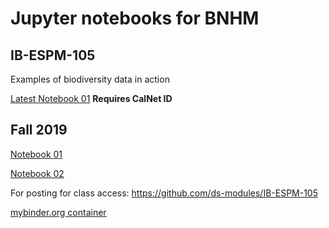 # Jupyter notebooks for BNHM

## IB-ESPM-105

Examples of biodiversity data in action

[Latest Notebook 01](https://datahub.berkeley.edu/hub/user-redirect/git-pull?repo=https%3A%2F%2Fgithub.com%2Fds-modules%2FIB-ESPM-105&urlpath=tree%2FIB-ESPM-105%2FBNHM_biodiversityExample-2022.ipynb&branch=master)
__Requires CalNet ID__

Fall 2019
---------
[Notebook 01](http://datahub.berkeley.edu/user-redirect/interact?account=ds-modules&repo=IB-ESPM-105&branch=master&path=fall2019/notebook1.ipynb)

[Notebook 02](http://datahub.berkeley.edu/user-redirect/interact?account=ds-modules&repo=IB-ESPM-105&branch=master&path=fall2019/notebook2.ipynb)

 
 For posting for class access: https://github.com/ds-modules/IB-ESPM-105
 
 [mybinder.org container](https://gesis.mybinder.org/binder/v2/gh/BNHM/jupyter/7bcab4c1174269a5e610df75bd017fe6449b85fc)
